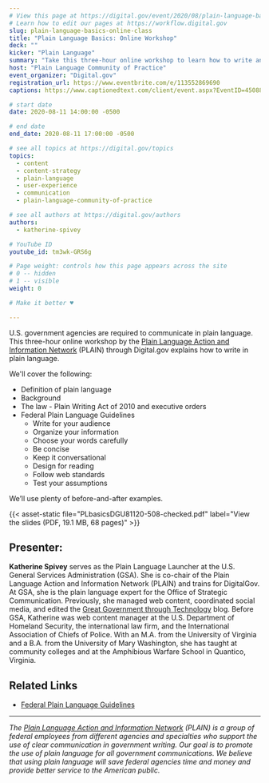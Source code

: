 ```yaml
---
# View this page at https://digital.gov/event/2020/08/plain-language-basics-online-workshop
# Learn how to edit our pages at https://workflow.digital.gov
slug: plain-language-basics-online-class
title: "Plain Language Basics: Online Workshop"
deck: ""
kicker: "Plain Language"
summary: "Take this three-hour online workshop to learn how to write and edit in plain language."
host: "Plain Language Community of Practice"
event_organizer: "Digital.gov"
registration_url: https://www.eventbrite.com/e/113552869690
captions: https://www.captionedtext.com/client/event.aspx?EventID=4508859&CustomerID=321

# start date
date: 2020-08-11 14:00:00 -0500

# end date
end_date: 2020-08-11 17:00:00 -0500

# see all topics at https://digital.gov/topics
topics: 
  - content
  - content-strategy
  - plain-language
  - user-experience
  - communication
  - plain-language-community-of-practice

# see all authors at https://digital.gov/authors
authors: 
  - katherine-spivey

# YouTube ID
youtube_id: tm3wk-GRS6g

# Page weight: controls how this page appears across the site
# 0 -- hidden
# 1 -- visible
weight: 0

# Make it better ♥

---
```


U.S. government agencies are required to communicate in plain language. This three-hour online workshop by the [Plain Language Action and Information Network](https://www.plainlanguage.gov/) (PLAIN) through Digital.gov explains how to write in plain language.

We'll cover the following:

 - Definition of plain language
 - Background
 - The law - Plain Writing Act of 2010 and executive orders
 - Federal Plain Language Guidelines
    - Write for your audience
    - Organize your information
    - Choose your words carefully
    - Be concise
    - Keep it conversational
    - Design for reading
    - Follow web standards
    - Test your assumptions
    
We’ll use plenty of before-and-after examples.

{{< asset-static file="PLbasicsDGU81120-508-checked.pdf" label="View the slides (PDF, 19.1 MB, 68 pages)" >}}

## Presenter:

**Katherine Spivey** serves as the Plain Language Launcher at the U.S. General Services Administration (GSA). She is co-chair of the Plain Language Action and Information Network (PLAIN) and trains for DigitalGov. At GSA, she is the plain language expert for the Office of Strategic Communication. Previously, she managed web content, coordinated social media, and edited the [Great Government through Technology](https://gsablogs.gsa.gov/technology/) blog. Before GSA, Katherine was web content manager at the U.S. Department of Homeland Security, the international law firm, and the International Association of Chiefs of Police. With an M.A. from the University of Virginia and a B.A. from the University of Mary Washington, she has taught at community colleges and at the Amphibious Warfare School in Quantico, Virginia.

## Related Links

 - [Federal Plain Language Guidelines](https://www.plainlanguage.gov/guidelines)
 
 ---
 
_The [Plain Language Action and Information Network](https://www.plainlanguage.gov/) (PLAIN) is a group of federal employees from different agencies and specialties who support the use of clear communication in government writing. Our goal is to promote the use of plain language for all government communications. We believe that using plain language will save federal agencies time and money and provide better service to the American public._ 
